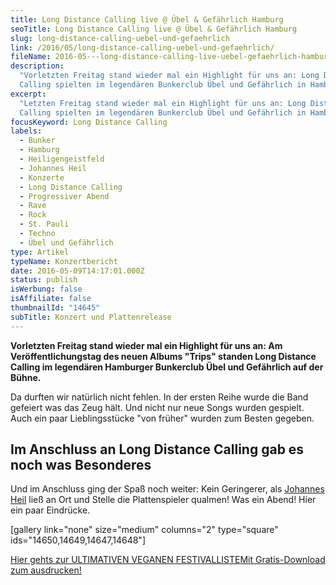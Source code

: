 ```yaml
---
title: Long Distance Calling live @ Übel & Gefährlich Hamburg
seoTitle: Long Distance Calling live @ Übel & Gefährlich Hamburg
slug: long-distance-calling-uebel-und-gefaehrlich
link: /2016/05/long-distance-calling-uebel-und-gefaehrlich/
fileName: 2016-05---long-distance-calling-live-uebel-gefaehrlich-hamburg.md
description:
  "Vorletzten Freitag stand wieder mal ein Highlight für uns an: Long Distance
  Calling spielten im legendären Bunkerclub Übel und Gefährlich in Hamburg."
excerpt:
  "Letzten Freitag stand wieder mal ein Highlight für uns an: Long Distance
  Calling spielten im legendären Bunkerclub Übel und Gefährlich in Hamburg."
focusKeyword: Long Distance Calling
labels:
  - Bunker
  - Hamburg
  - Heiligengeistfeld
  - Johannes Heil
  - Konzerte
  - Long Distance Calling
  - Progressiver Abend
  - Rave
  - Rock
  - St. Pauli
  - Techno
  - Übel und Gefährlich
type: Artikel
typeName: Konzertbericht
date: 2016-05-09T14:17:01.000Z
status: publish
isWerbung: false
isAffiliate: false
thumbnailId: "14645"
subTitle: Konzert und Plattenrelease
---
```


<strong>Vorletzten Freitag stand wieder mal ein Highlight für uns an: Am
Veröffentlichungstag des neuen Albums "Trips" standen Long Distance Calling im
legendären Hamburger Bunkerclub Übel und Gefährlich auf der Bühne.</strong>

Da durften wir natürlich nicht fehlen. In der ersten Reihe wurde die Band
gefeiert was das Zeug hält. Und nicht nur neue Songs wurden gespielt. Auch ein
paar Lieblingsstücke "von früher" wurden zum Besten gegeben.

## Im Anschluss an Long Distance Calling gab es noch was Besonderes

Und im Anschluss ging der Spaß noch weiter: Kein Geringerer, als
<a href="https://www.instagram.com/p/BE0UZwjQVdK/?taken-by=anne_reko" target="_blank" rel="noopener">Johannes
Heil</a> ließ an Ort und Stelle die Plattenspieler qualmen! Was ein Abend! Hier
ein paar Eindrücke.

[gallery link="none" size="medium" columns="2" type="square"
ids="14650,14649,14647,14648"]

<a class="banner banner-green" href="/2015/03/die-ultimative-vegane-festivalliste"><span class="head">Hier
gehts zur ULTIMATIVEN VEGANEN FESTIVALLISTE</span><span class="text">Mit
Gratis-Download zum ausdrucken!</span></a>
